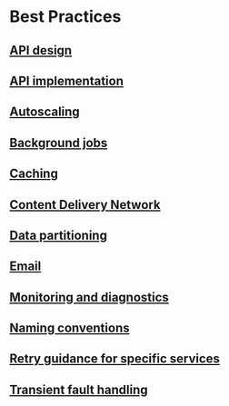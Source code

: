 # Best Practices
## [API design](./api-design.md)
## [API implementation](./api-implementation.md)
## [Autoscaling](./auto-scaling.md)
## [Background jobs](./background-jobs.md)
## [Caching](./caching.md)
## [Content Delivery Network](./cdn.md)
## [Data partitioning](./data-partitioning.md)
## [Email](./email-introduction.md)
## [Monitoring and diagnostics](./monitoring.md)
## [Naming conventions](./naming-conventions.md)
## [Retry guidance for specific services](./retry-service-specific.md)
## [Transient fault handling](./transient-faults.md)
